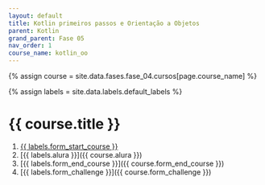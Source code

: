 ```yaml
---
layout: default
title: Kotlin primeiros passos e Orientação a Objetos 
parent: Kotlin
grand_parent: Fase 05
nav_order: 1
course_name: kotlin_oo
---
```


{% assign course = site.data.fases.fase_04.cursos[page.course_name] %}

{% assign labels = site.data.labels.default_labels %}


# {{  course.title }}

1. [{{ labels.form_start_course }}]({{course.form_start_course}})
2. [{{ labels.alura }}]({{ course.alura }})
3. [{{ labels.form_end_course }}]({{ course.form_end_course }})
4. [{{ labels.form_challenge }}]({{ course.form_challenge }})
